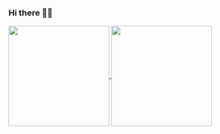 ### Hi there 👋😄

<!--
**amritendunath/amritendunath** is a ✨ _special_ ✨ repository because its `README.md` (this file) appears on your GitHub profile.

Here are some ideas to get you started:

- 🔭 I’m currently working on ...
- 🌱 I’m currently learning ...
- 👯 I’m looking to collaborate on ...
- 🤔 I’m looking for help with ...
- 💬 Ask me about ...
- 📫 How to reach me: ...
- 😄 Pronouns: ...
- ⚡ Fun fact: ...
-->
<a href="https://github.com/amritendunath/github-readme-stats">
  <img height=200 align="center" src="https://github-readme-stats.vercel.app/api/top-langs/?username=amritendunath&layout=compact" />
</a>
<a href="https://github.com/amritendunath/convoychat">
  <img height=200 align="center" src="https://github-readme-stats.vercel.app/api?username=amritendunath&show_icons=true&theme=graywhite)" />
</a>
